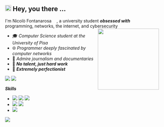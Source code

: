## <img src="https://user-images.githubusercontent.com/74038190/229223156-0cbdaba9-3128-4d8e-8719-b6b4cf741b67.gif" width="20"> Hey, you there ...

I'm Nicolò Fontanarosa <img src="https://github.com/user-attachments/assets/b8c2ecb9-4c88-43c1-89b9-afa68d63f261" width="13"/>, a university student ***obsessed with*** programming, networks, the internet, and cybersecurity
<img src="https://github.com/Anmol-Baranwal/Cool-GIFs-For-GitHub/assets/74038190/7b282ec6-fcc3-4600-90a7-2c3140549f58" width="200" align="right">
- 🎓 *Computer Science student at the University of Pisa* 
- 🌐 *Programmer deeply fascinated by computer networks* 
- 📰 *Admire journalism and documentaries* 
- 🔧 ***No talent, just hard work***
- 🎯 ***Extremely perfectionist***

<img src="https://img.shields.io/github/followers/Nicofontanarosa?style=social" /> <img src="https://api.visitorbadge.io/api/visitors?path=https%3A%2F%2Fgithub.com%2FNicofontanarosa%2FNicofontanarosa&label=V%20i%20e%20w%20e%20r%20s&labelColor=%23FFDB1E&countColor=%23ffffff&style=flat&labelStyle=none" />

***Skills*** <img src="https://user-images.githubusercontent.com/74038190/212284087-bbe7e430-757e-4901-90bf-4cd2ce3e1852.gif" width="12">

- <img src="https://img.shields.io/badge/-Python-green?color=%233776AB&style=flat-square&logo=python&logoColor=white" />
  <img src="https://img.shields.io/badge/-PHP-green?color=%23777BB4&style=flat-square&logo=php&logoColor=white" />
  <img src="https://img.shields.io/badge/-Lua-green?color=%232C2D72&style=flat-square&logo=lua&logoColor=white" />



- <img src="https://img.shields.io/badge/-Linux-green?color=%23FCC624&style=flat-square&logo=linux&logoColor=white" />
  <img src="https://img.shields.io/badge/-Windows-green?color=%2380B3FF&style=flat-square&logo=gitforwindows&logoColor=white" />

- <img src="https://img.shields.io/badge/-Wireshark-green?color=%231679A7&style=flat-square&logo=wireshark&logoColor=white" />

<img src="https://github-readme-stats.vercel.app/api?username=Nicofontanarosa&show_icons=true&theme=calm"/>
